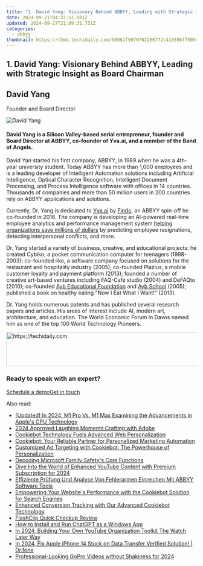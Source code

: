 ```yaml
---
title: "1. David Yang: Visionary Behind ABBYY, Leading with Strategic Insight as Board Chairman"
date: 2024-09-21T04:37:51.981Z
updated: 2024-09-27T21:09:31.751Z
categories:
  - abbyy
thumbnail: https://thmb.techidaily.com/98061f90f0702266772c41039bf7505ea26afb88709675b4845f86d9c07123c1.jpg
---
```


## 1. David Yang: Visionary Behind ABBYY, Leading with Strategic Insight as Board Chairman

## David Yang

Founder and Board Director

![David Yang](https://content.abbyy.com/-/media/project/abbyy/abbyy/company/management/headshots/cards-headshots/1486x836-david-yang.jpg?h=836&iar=0&w=1486)

#### David Yang is a Silicon Valley-based serial entrepreneur, founder and Board Director at ABBYY, co-founder of Yva.ai, and a member of the Band of Angels.

David Yan started his first company, ABBYY, in 1989 when he was a 4th-year university student. Today ABBYY has more than 1,000 employees and is a leading developer of Intelligent Automation solutions including Artificial Intelligence, Optical Character Recognition, Intelligent Document Processing, and Process Intelligence software with offices in 14 countries. Thousands of companies and more than 50 million users in 200 countries rely on ABBYY applications and solutions.

Currently, Dr. Yang is dedicated to [Yva.ai](https://yva.ai/en/) by [Findo](https://findo.com/), an ABBYY spin-off he co-founded in 2016\. The company is developing an AI-powered real-time employee analytics and performance management system [helping organizations save millions of dollars](https://www.youtube.com/watch?v=L9yg5xPIBC4) by predicting employee resignations, detecting interpersonal conflicts, and more.

Dr. Yang started a variety of business, creative, and educational projects: he created Cybiko, a pocket communication computer for teenagers (1998-2003); co-founded iiko, a software company focused on solutions for the restaurant and hospitality industry (2005); co-founded Plazius, a mobile customer loyalty and payment platform (2013); founded a number of creative art-based ventures including FAQ-Café studio (2004) and DeFAQto (2010); co-founded [Ayb Educational Foundation](http://www.ayb.am/) and [Ayb School](http://www.aybschool.am/) (2005); published a book on healthy eating "Now I Eat What I Want!" (2013).

Dr. Yang holds numerous patents and has published several research papers and articles. His areas of interest include AI, modern art, architecture, and education. The World Economic Forum in Davos named him as one of the top 100 World Technology Pioneers.

<!-- affiliate ads begin -->
<a href="https://aligracehair.sjv.io/c/5597632/1948895/19272" target="_top" id="1948895">
  <img src="//a.impactradius-go.com/display-ad/19272-1948895" border="0" alt="https://techidaily.com" width="728" height="90"/>
</a>
<img height="0" width="0" src="https://aligracehair.sjv.io/i/5597632/1948895/19272" style="position:absolute;visibility:hidden;" border="0" />
<!-- affiliate ads end -->

### Ready to speak with an expert?

[Schedule a demo](https://tools.techidaily.com/abbyy/products/)[Get in touch](https://tools.techidaily.com/abbyy/products/)

<ins class="adsbygoogle"
     style="display:block"
     data-ad-format="autorelaxed"
     data-ad-client="ca-pub-7571918770474297"
     data-ad-slot="1223367746"></ins>

<ins class="adsbygoogle"
     style="display:block"
     data-ad-client="ca-pub-7571918770474297"
     data-ad-slot="8358498916"
     data-ad-format="auto"
     data-full-width-responsive="true"></ins>

<span class="atpl-alsoreadstyle">Also read:</span>
<div><ul>
<li><a href="https://fox-access.techidaily.com/updated-in-2024-m1-pro-vs-m1-max-examining-the-advancements-in-apples-cpu-technology/"><u>[Updated] In 2024, M1 Pro Vs. M1 Max Examining the Advancements in Apple's CPU Technology</u></a></li>
<li><a href="https://fox-direct.techidaily.com/2024-approved-laughing-moments-crafting-with-adobe/"><u>2024 Approved Laughing Moments Crafting with Adobe</u></a></li>
<li><a href="https://solve-manuals.techidaily.com/cookiebot-technology-fuels-advanced-web-personalization/"><u>Cookiebot Technology Fuels Advanced Web Personalization</u></a></li>
<li><a href="https://solve-manuals.techidaily.com/cookiebot-your-reliable-partner-for-personalized-marketing-automation/"><u>Cookiebot: Your Reliable Partner for Personalized Marketing Automation</u></a></li>
<li><a href="https://solve-manuals.techidaily.com/customized-ad-targeting-with-cookiebot-the-powerhouse-of-personalization/"><u>Customized Ad Targeting with Cookiebot: The Powerhouse of Personalization</u></a></li>
<li><a href="https://win11.techidaily.com/decoding-microsoft-family-safetys-core-functions/"><u>Decoding Microsoft Family Safety's Core Functions</u></a></li>
<li><a href="https://youtube-zero.techidaily.com/into-the-world-of-enhanced-youtube-content-with-premium-subscription-for-2024/"><u>Dive Into the World of Enhanced YouTube Content with Premium Subscription for 2024</u></a></li>
<li><a href="https://solve-manuals.techidaily.com/effiziente-prufung-und-analyse-von-fehlerarmen-einreichen-mit-abbyy-software-tools/"><u>Effiziente Prüfung Und Analyse Von Fehlerarmen Einreichen Mit ABBYY Software Tools</u></a></li>
<li><a href="https://solve-manuals.techidaily.com/empowering-your-websites-performance-with-the-cookiebot-solution-for-search-engines/"><u>Empowering Your Website's Performance with the Cookiebot Solution for Search Engines</u></a></li>
<li><a href="https://solve-manuals.techidaily.com/enhanced-conversion-tracking-with-our-advanced-cookiebot-technology/"><u>Enhanced Conversion Tracking with Our Advanced Cookiebot Technology</u></a></li>
<li><a href="https://screen-sharing-recording.techidaily.com/flashclip-quick-checkup-review/"><u>FlashClip Quick Checkup Review</u></a></li>
<li><a href="https://tech-haven.techidaily.com/how-to-install-and-run-chatgpt-as-a-windows-app/"><u>How to Install and Run ChatGPT as a Windows App</u></a></li>
<li><a href="https://youtube-video-recordings.techidaily.com/in-2024-building-your-own-youtube-organization-toolkit-the-watch-later-way/"><u>In 2024, Building Your Own YouTube Organization Toolkit The Watch Later Way</u></a></li>
<li><a href="https://iphone-transfer.techidaily.com/in-2024-fix-apple-iphone-14-stuck-on-data-transfer-verified-solution-drfone-by-drfone-transfer-from-ios/"><u>In 2024, Fix Apple iPhone 14 Stuck on Data Transfer Verified Solution! | Dr.fone</u></a></li>
<li><a href="https://extra-approaches.techidaily.com/professional-looking-gopro-videos-without-shakiness-for-2024/"><u>Professional-Looking GoPro Videos without Shakiness for 2024</u></a></li>
</ul></div>

